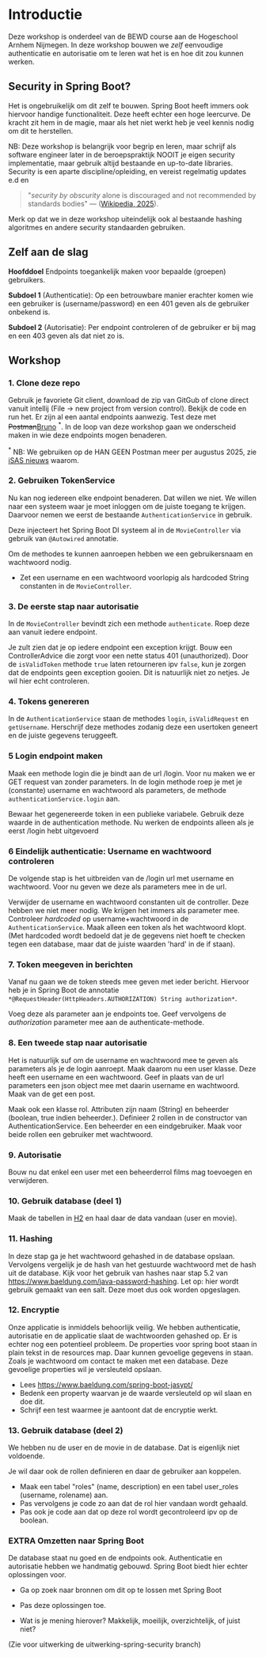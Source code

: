 # Introductie

Deze workshop is onderdeel van de BEWD course aan de Hogeschool Arnhem Nijmegen.
In deze workshop bouwen we *zelf* eenvoudige authenticatie en autorisatie om te leren wat het is en hoe dit zou kunnen werken.

## Security in Spring Boot?

Het is ongebruikelijk om dit zelf te bouwen.
Spring Boot heeft immers ook hiervoor handige functionaliteit. Deze heeft echter een hoge leercurve.
De kracht zit hem in de magie, maar als het niet werkt heb je veel kennis nodig om dit te herstellen.

NB: Deze workshop is belangrijk voor begrip en leren, maar schrijf als software engineer later in de beroepspraktijk NOOIT je eigen security implementatie, maar gebruik altijd bestaande en up-to-date libraries. Security is een aparte discipline/opleiding, en vereist regelmatig updates e.d en 

> "*security by obscurity* alone is discouraged and not recommended by standards bodies" — ([Wikipedia, 2025](https://en.wikipedia.org/wiki/Security_through_obscurity)).

Merk op dat we in deze workshop uiteindelijk ook al bestaande hashing algoritmes en andere security standaarden gebruiken.

## Zelf aan de slag

**Hoofddoel**
Endpoints toegankelijk maken voor bepaalde (groepen) gebruikers.

**Subdoel 1**
(Authenticatie): Op een betrouwbare manier erachter komen wie een gebruiker is (username/password) en een 401 geven als de gebruiker onbekend is.

**Subdoel 2**
(Autorisatie): Per endpoint controleren of de gebruiker er bij mag en een 403 geven als dat niet zo is.

## Workshop

### 1. Clone deze repo

Gebruik je favoriete Git client, download de zip van GitGub of clone direct vanuit intellij (File -> new project from version control).
Bekijk de code en run het. Er zijn al een aantal endpoints aanwezig. Test deze met ~~Postman~~[Bruno](https://www.usebruno.com/downloads) <sup>*</sup>.
In de loop van deze workshop gaan we onderscheid maken in wie deze endpoints mogen benaderen.

<sup>*</sup> NB: We gebruiken op de HAN GEEN Postman meer per augustus 2025, zie [iSAS nieuws](https://isas.han.nl/Default.aspx?F=NieuwsDetails&Eigenaar=AIM&Datum=2025-09-02&Titel=Stop+gebruik+Postman&Return=Nieuws) waarom.

### 2. Gebruiken TokenService

Nu kan nog iedereen elke endpoint benaderen. Dat willen we niet. We willen naar een systeem waar je moet inloggen om de juiste toegang te krijgen.
Daarvoor nemen we eerst de bestaande `AuthenticationService` in gebruik.

Deze injecteert het Spring Boot DI systeem al in de `MovieController` via gebruik van `@Autowired` annotatie.

Om de methodes te kunnen aanroepen hebben we een gebruikersnaam en wachtwoord nodig.

- Zet een username en een wachtwoord voorlopig als hardcoded String constanten in de `MovieController`.

### 3. De eerste stap naar autorisatie

In de `MovieController` bevindt zich een methode `authenticate`.
Roep deze aan vanuit iedere endpoint.

Je zult zien dat je op iedere endpoint een exception krijgt.
Bouw een ControllerAdvice die zorgt voor een nette status 401 (unauthorized).
Door de `isValidToken` methode `true` laten retourneren ipv `false`, kun je zorgen dat de endpoints geen exception gooien.
Dit is natuurlijk niet zo netjes. Je wil hier echt controleren.

### 4. Tokens genereren

In de `AuthenticationService` staan de methodes `login`, `isValidRequest` en `getUsername`.
Herschrijf deze methodes zodanig deze een usertoken geneert en de juiste gegevens teruggeeft.

### 5 Login endpoint maken

Maak een methode login die je bindt aan de url /login.
Voor nu maken we er GET request van zonder parameters.
In de login methode roep je met je (constante) username en wachtwoord als parameters, de methode `authenticationService.login` aan.

Bewaar het gegenereerde token in een publieke variabele.
Gebruik deze waarde in de authentication methode.
Nu werken de endpoints alleen als je eerst /login hebt uitgevoerd

### 6 Eindelijk authenticatie: Username en wachtwoord controleren

De volgende stap is het uitbreiden van de /login url met username en wachtwoord.
Voor nu geven we deze als parameters mee in de url.

Verwijder de username en wachtwoord constanten uit de controller. Deze hebben we niet meer nodig. We krijgen het immers als parameter mee.
Controleer *hardcoded* op username+wachtwoord in de `AuthenticationService`. Maak alleen een token als het wachtwoord klopt.
(Met hardcoded wordt bedoeld dat je de gegevens niet hoeft te checken tegen een database, maar dat de juiste waarden 'hard' in de if staan).

### 7. Token meegeven in berichten

Vanaf nu gaan we de token steeds mee geven met ieder bericht.
Hiervoor heb je in Spring Boot de annotatie `*@RequestHeader(HttpHeaders.AUTHORIZATION) String authorization*`.

Voeg deze als parameter aan je endpoints toe.
Geef vervolgens de *authorization* parameter mee aan de authenticate-methode.

### 8. Een tweede stap naar autorisatie

Het is natuurlijk suf om de username en wachtwoord mee te geven als parameters als je de login aanroept.
Maak daarom nu een user klasse. Deze heeft een username en een wachtwoord.
Geef in plaats van de url parameters een json object mee met daarin username en wachtwoord. Maak van de get een post.

Maak ook een klasse rol. Attributen zijn naam (String) en beheerder (boolean, true indien beheerder.).
Definieer 2 rollen in de constructor van AuthenticationService. Een beheerder en een eindgebruiker.
Maak voor beide rollen een gebruiker met wachtwoord.

### 9. Autorisatie

Bouw nu dat enkel een user met een beheerderrol films mag toevoegen en verwijderen.

### 10. Gebruik database (deel 1)

Maak de tabellen in [H2](https://medium.com/@akshatakanaje08/setting-up-h2-for-testing-in-spring-boot-application-7f016220a475) en haal daar de data vandaan (user en movie).

### 11. Hashing

In deze stap ga je het wachtwoord gehashed in de database opslaan.
Vervolgens vergelijk je de hash van het gestuurde wachtwoord met de hash uit de database.
Kijk voor het gebruik van hashes naar stap 5.2 van https://www.baeldung.com/java-password-hashing.
Let op: hier wordt gebruik gemaakt van een salt. Deze moet dus ook worden opgeslagen.

### 12. Encryptie

Onze applicatie is inmiddels behoorlijk veilig.
We hebben authenticatie, autorisatie en de applicatie slaat de wachtwoorden gehashed op.
Er is echter nog een potentieel probleem.
De properties voor spring boot staan in plain tekst in de resources map.
Daar kunnen gevoelige gegevens in staan. Zoals je wachtwoord om contact te maken met een database.
Deze gevoelige properties wil je versleuteld opslaan.

- Lees https://www.baeldung.com/spring-boot-jasypt/
- Bedenk een property waarvan je de waarde versleuteld op wil slaan en doe dit.
- Schrijf een test waarmee je aantoont dat de encryptie werkt.

### 13. Gebruik database (deel 2)

We hebben nu de user en de movie in de database. Dat is eigenlijk niet voldoende.

Je wil daar ook de rollen definieren en daar de gebruiker aan koppelen.

- Maak een tabel "roles" (name, description) en een tabel user_roles (username, rolename) aan.
- Pas vervolgens je code zo aan dat de rol hier vandaan wordt gehaald.
- Pas ook je code aan dat op deze rol wordt gecontroleerd ipv op de boolean.

### EXTRA Omzetten naar Spring Boot

De database staat nu goed en de endpoints ook. Authenticatie en autorisatie hebben we handmatig gebouwd.
Spring Boot biedt hier echter oplossingen voor.

- Ga op zoek naar bronnen om dit op te lossen met Spring Boot
- Pas deze oplossingen toe.

- Wat is je mening hierover? Makkelijk, moeilijk, overzichtelijk, of juist niet?

(Zie voor uitwerking de uitwerking-spring-security branch)
